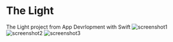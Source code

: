 # The  Light
The Light project from App Devrlopment with Swift
![screenshot1](https://github.com/isaevk/screenshots/blob/main/Снимок%20экрана%202022-01-07%20в%2021.06.57.png)
![screenshot2](https://github.com/isaevk/screenshots/blob/main/Снимок%20экрана%202022-01-07%20в%2021.07.12.png)
![screenshot3](https://github.com/isaevk/screenshots/blob/main/Снимок%20экрана%202022-01-07%20в%2021.07.24.png)
